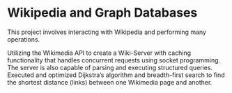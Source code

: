 # Wikipedia and Graph Databases

This project involves interacting with Wikipedia and performing many operations.

Utilizing the Wikimedia API to create a Wiki-Server with caching functionality that handles concurrent requests using socket programming. The server is also capable of parsing and executing structured queries.
Executed and optimized Dijkstra’s algorithm and breadth-first search to find the shortest distance (links) between one Wikimedia page and another.
